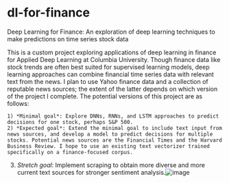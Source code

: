 # dl-for-finance

Deep Learning for Finance:
An exploration of deep learning techniques to make predictions on time series stock data

This is a custom project exploring applications of deep learning in finance for Applied Deep Learning at Columbia University. Though finance data like stock trends are often best suited for supervised learning models, deep learning approaches can combine financial time series data with relevant text from the news. I plan to use Yahoo finance data and a collection of reputable news sources; the extent of the latter depends on which version of the project I complete. The potential versions of this project are as follows:

	1) *Minimal goal*: Explore DNNs, RNNs, and LSTM approaches to predict decisions for one stock, perhaps S&P 500.
	2) *Expected goal*: Extend the minimal goal to include text input from news sources, and develop a model to predict decisions for multiple stocks. Potential news sources are the Financial Times and the Harvard Business Review. I hope to use an existing text vectorizer trained specifically on a finance-focused corpus.
  3) *Stretch goal*: Implement scraping to obtain more diverse and more current text sources for stronger sentiment analysis.![image](https://user-images.githubusercontent.com/92758942/200120607-4210239b-04ab-4c1e-a507-a4205b302d31.png)
